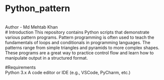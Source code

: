 # Python_pattern
<br>
Author - Md Mehtab Khan
<br>
# Introduction
This repository contains Python scripts that demonstrate various pattern programs. Pattern programming is often used to teach the fundamentals of loops and conditionals in programming languages. The patterns range from simple triangles and pyramids to more complex shapes. These programs are a great way to practice control flow and learn how to manipulate output in a structured format.

#Requirements
<br>
Python 3.x
A code editor or IDE (e.g., VSCode, PyCharm, etc.)